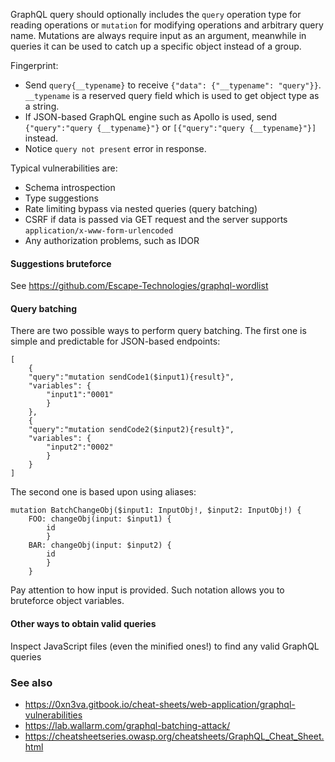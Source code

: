 
GraphQL query should optionally includes the `query` operation type for reading operations or `mutation` for modifying operations and arbitrary query name. Mutations are always require input as an argument, meanwhile in queries it can be used to catch up a specific object instead of a group. 

Fingerprint:
- Send `query{__typename}`  to receive `{"data": {"__typename": "query"}}`. `__typename` is a reserved query field which is used to get object type as a string.
- If JSON-based GraphQL engine such as Apollo is used, send `{"query":"query {__typename}"}` or `[{"query":"query {__typename}"}]` instead.
- Notice `query not present` error in response.

Typical vulnerabilities are:
- Schema introspection
- Type suggestions
- Rate limiting bypass via nested queries (query batching)
- CSRF if data is passed via GET request and the server supports `application/x-www-form-urlencoded`
- Any authorization problems, such as IDOR

#### Suggestions bruteforce

See https://github.com/Escape-Technologies/graphql-wordlist
#### Query batching

There are two possible ways to perform query batching.
The first one is simple and predictable for JSON-based endpoints:
```gql
[
	{
	"query":"mutation sendCode1($input1){result}",
	"variables": {
		"input1":"0001"
		}
	},
	{
	"query":"mutation sendCode2($input2){result}",
	"variables": {
		"input2":"0002"
		}
	}
]
```
The second one is based upon using aliases:
```gql
mutation BatchChangeObj($input1: InputObj!, $input2: InputObj!) {
    FOO: changeObj(input: $input1) {
        id
        }
    BAR: changeObj(input: $input2) {
        id
        }
    }
```
Pay attention to how input is provided. Such notation allows you to bruteforce object variables.
#### Other ways to obtain valid queries

Inspect JavaScript files (even the minified ones!) to find any valid GraphQL queries

### See also
- https://0xn3va.gitbook.io/cheat-sheets/web-application/graphql-vulnerabilities
- https://lab.wallarm.com/graphql-batching-attack/
- https://cheatsheetseries.owasp.org/cheatsheets/GraphQL_Cheat_Sheet.html